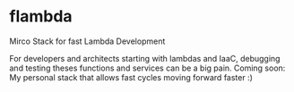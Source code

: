 # flambda
Mirco Stack for fast Lambda Development

For developers and architects starting with lambdas and IaaC, debugging and testing theses functions and services can be a big pain. 
Coming soon: My personal stack that allows fast cycles moving forward faster :)
